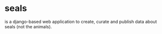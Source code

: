 # seals

is a django-based web application to create, curate and publish data about seals (not the animals).
